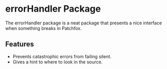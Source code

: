 # errorHandler Package

The errorHandler package is a neat package that presents a nice interface when something breaks in Patchfox.

## Features
* Prevents catastrophic errors from failing silent.
* Gives a hint to where to look in the source.

